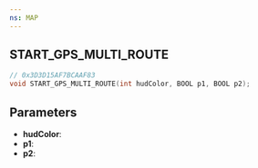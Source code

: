 ```yaml
---
ns: MAP
---
```

## START_GPS_MULTI_ROUTE

```c
// 0x3D3D15AF7BCAAF83
void START_GPS_MULTI_ROUTE(int hudColor, BOOL p1, BOOL p2);
```

## Parameters
* **hudColor**:
* **p1**:
* **p2**:
